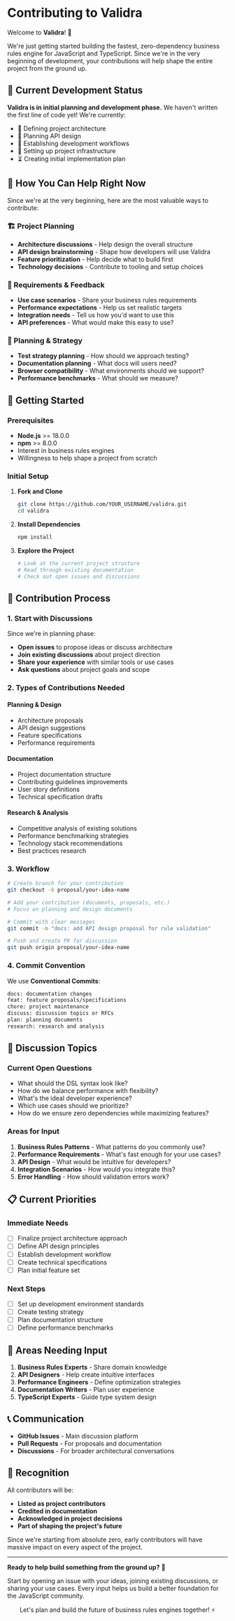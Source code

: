 # Contributing to Validra

Welcome to **Validra**! 🚀 

We're just getting started building the fastest, zero-dependency business rules engine for JavaScript and TypeScript. Since we're in the very beginning of development, your contributions will help shape the entire project from the ground up.

## 🚧 Current Development Status

**Validra is in initial planning and development phase.** We haven't written the first line of code yet! We're currently:

- 🔄 Defining project architecture
- 🔄 Planning API design
- 🔄 Establishing development workflows
- 🔄 Setting up project infrastructure
- ⏳ Creating initial implementation plan

## 🌟 How You Can Help Right Now

Since we're at the very beginning, here are the most valuable ways to contribute:

### 🏗️ Project Planning
- **Architecture discussions** - Help design the overall structure
- **API design brainstorming** - Shape how developers will use Validra
- **Feature prioritization** - Help decide what to build first
- **Technology decisions** - Contribute to tooling and setup choices

### 📝 Requirements & Feedback
- **Use case scenarios** - Share your business rules requirements
- **Performance expectations** - Help us set realistic targets
- **Integration needs** - Tell us how you'd want to use this
- **API preferences** - What would make this easy to use?

### 🧪 Planning & Strategy
- **Test strategy planning** - How should we approach testing?
- **Documentation planning** - What docs will users need?
- **Browser compatibility** - What environments should we support?
- **Performance benchmarks** - What should we measure?

## 🚀 Getting Started

### Prerequisites

- **Node.js** >= 18.0.0
- **npm** >= 8.0.0
- Interest in business rules engines
- Willingness to help shape a project from scratch

### Initial Setup

1. **Fork and Clone**
   ```bash
   git clone https://github.com/YOUR_USERNAME/validra.git
   cd validra
   ```

2. **Install Dependencies**
   ```bash
   npm install
   ```

3. **Explore the Project**
   ```bash
   # Look at the current project structure
   # Read through existing documentation
   # Check out open issues and discussions
   ```

## 🤝 Contribution Process

### 1. Start with Discussions

Since we're in planning phase:
- **Open issues** to propose ideas or discuss architecture
- **Join existing discussions** about project direction  
- **Share your experience** with similar tools or use cases
- **Ask questions** about project goals and scope

### 2. Types of Contributions Needed

#### Planning & Design
- Architecture proposals
- API design suggestions
- Feature specifications
- Performance requirements

#### Documentation
- Project documentation structure
- Contributing guidelines improvements
- User story definitions
- Technical specification drafts

#### Research & Analysis
- Competitive analysis of existing solutions
- Performance benchmarking strategies
- Technology stack recommendations
- Best practices research

### 3. Workflow

```bash
# Create branch for your contribution
git checkout -b proposal/your-idea-name

# Add your contribution (documents, proposals, etc.)
# Focus on planning and design documents

# Commit with clear messages
git commit -m "docs: add API design proposal for rule validation"

# Push and create PR for discussion
git push origin proposal/your-idea-name
```

### 4. Commit Convention

We use **Conventional Commits**:

```bash
docs: documentation changes
feat: feature proposals/specifications  
chore: project maintenance
discuss: discussion topics or RFCs
plan: planning documents
research: research and analysis
```

## 💭 Discussion Topics

### Current Open Questions
- What should the DSL syntax look like?
- How do we balance performance with flexibility?
- What's the ideal developer experience?
- Which use cases should we prioritize?
- How do we ensure zero dependencies while maximizing features?

### Areas for Input
1. **Business Rules Patterns** - What patterns do you commonly use?
2. **Performance Requirements** - What's fast enough for your use cases?
3. **API Design** - What would be intuitive for developers?
4. **Integration Scenarios** - How would you integrate this?
5. **Error Handling** - How should validation errors work?

## 📋 Current Priorities

### Immediate Needs
- [ ] Finalize project architecture approach
- [ ] Define API design principles
- [ ] Establish development workflow
- [ ] Create technical specifications
- [ ] Plan initial feature set

### Next Steps
- [ ] Set up development environment standards
- [ ] Create testing strategy
- [ ] Plan documentation structure
- [ ] Define performance benchmarks

## 🎯 Areas Needing Input

1. **Business Rules Experts** - Share domain knowledge
2. **API Designers** - Help create intuitive interfaces
3. **Performance Engineers** - Define optimization strategies
4. **Documentation Writers** - Plan user experience
5. **TypeScript Experts** - Guide type system design

## 📞 Communication

- **GitHub Issues** - Main discussion platform
- **Pull Requests** - For proposals and documentation
- **Discussions** - For broader architectural conversations

## 🙏 Recognition

All contributors will be:
- **Listed as project contributors**
- **Credited in documentation**
- **Acknowledged in project decisions**
- **Part of shaping the project's future**

Since we're starting from absolute zero, early contributors will have massive impact on every aspect of the project.

---

**Ready to help build something from the ground up?** 🚀

Start by opening an issue with your ideas, joining existing discussions, or sharing your use cases. Every input helps us build a better foundation for the JavaScript community.

<div align="center">
Let's plan and build the future of business rules engines together! ⚡
</div>
